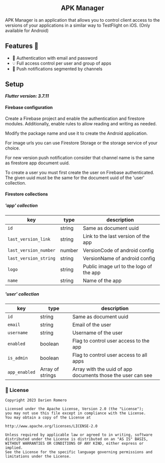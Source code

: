 <h2 align="center">APK Manager</h2>

APK Manager is an application that allows you to control client access to the versions of your applications in a similar way to TestFlight on iOS. (Only available for Android)

## Features 🌟

- 🔐 Authentication with email and password
- 💡 Full access control per user and group of apps
- 🔔 Push notifications segmented by channels

## Setup

***Flutter version: 3.7.11***

#### Firebase configuration

Create a Firebase project and enable the authentication and firestore modules. Additionally, enable rules to allow reading and writing as needed.

Modify the package name and use it to create the Android application.

For image urls you can use Firestore Storage or the storage service of your choice.

For new version push notification consider that channel name is the same as firestore app document uuid.

To create a user you must first create the user on Firebase authenticated. The given uuid must be the same for the document uuid of the 'user' collection.

#### Firestore collections

##### 'app' collection

| key                    | type   | description                              |
| ---------------------- | ------ | ---------------------------------------- |
| `id`                   | string | Same as document uuid                    | 
| `last_version_link`    | string | Link to the last version of the app      |
| `last_version_number`  | number | VersionCode of android config            |
| `last_version_string`  | string | VersionName of android config            |
| `logo`                 | string | Public image url to the logo of the app  |
| `name`                 | string | Name of the app                          |

##### 'user' collection

| key           | type             | description                                                  |
| ------------- | ---------------- | -----------------------------------------------------------  |
| `id`          | string           | Same as document uuid                                        | 
| `email`       | string           | Email of the user                                            |
| `username`    | string           | Username of the user                                         |
| `enabled`     | boolean          | Flag to control user access to the app                       |
| `is_admin`     | boolean         | Flag to control user access to all apps                      |
| `app_enabled` | Array of strings | Array with the uuid of app documents those the user can see  |


### 📜 License

```
Copyright 2023 Darien Romero

Licensed under the Apache License, Version 2.0 (the "License");
you may not use this file except in compliance with the License.
You may obtain a copy of the License at

http://www.apache.org/licenses/LICENSE-2.0

Unless required by applicable law or agreed to in writing, software
distributed under the License is distributed on an "AS IS" BASIS,
WITHOUT WARRANTIES OR CONDITIONS OF ANY KIND, either express or implied.
See the License for the specific language governing permissions and
limitations under the License.